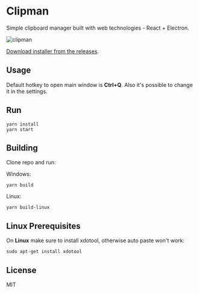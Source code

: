 # Clipman
Simple clipboard manager built with web technologies - React + Electron.

![clipman](https://user-images.githubusercontent.com/18439751/83306804-50fc9e80-a214-11ea-9f29-19c22e3876b8.png)

[Download installer from the releases](https://github.com/sanddro/clipman/releases).

## Usage
Default hotkey to open main window is **Ctrl+Q**. Also it's possible to change it in the settings.

## Run
```
yarn install
yarn start
```

## Building
Clone repo and run:

Windows:
```
yarn build
```
Linux:
```
yarn build-linux
```

## Linux Prerequisites
On **Linux** make sure to install xdotool, otherwise auto paste won't work: 
```
sudo apt-get install xdotool
```

## License
MIT

